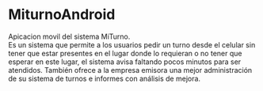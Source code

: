 # MiturnoAndroid

Apicacion movil del sistema MiTurno. <br>
Es un sistema que permite a los usuarios pedir un turno desde el celular sin tener que estar presentes en el lugar donde lo requieran o no tener que esperar en este lugar, el sistema avisa faltando pocos minutos para ser atendidos. 
También ofrece a la empresa emisora una mejor administración de su sistema de turnos e informes con análisis de mejora.
